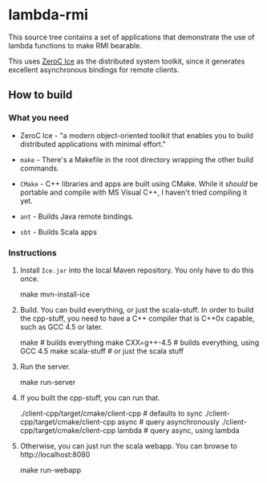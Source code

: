 <!-- Written in -*- Markdown -*- -->
# lambda-rmi

This source tree contains a set of applications that demonstrate the
use of lambda functions to make RMI bearable.

This uses [ZeroC Ice][ice] as the distributed system toolkit, since it
generates excellent asynchronous bindings for remote clients.

## How to build

### What you need

* ZeroC Ice - "a modern object-oriented toolkit that enables you to
  build distributed applications with minimal effort."

* `make` - There's a Makefile in the root directory wrapping the other
  build commands.

* `CMake` - C++ libraries and apps are built using CMake.  While it
  _should_ be portable and compile with MS Visual C++, I haven't tried
  compiling it yet.

* `ant` - Builds Java remote bindings.

* `sbt` - Builds Scala apps

### Instructions

1. Install `Ice.jar` into the local Maven repository.  You only have
   to do this once.

    make mvn-install-ice

2. Build.  You can build everything, or just the scala-stuff.  In
   order to build the cpp-stuff, you need to have a C++ compiler that
   is C++0x capable, such as GCC 4.5 or later.

    make             # builds everything
    make CXX=g++-4.5 # builds everything, using GCC 4.5
    make scala-stuff # or just the scala stuff

3. Run the server.

    make run-server
    
4. If you built the cpp-stuff, you can run that.

    ./client-cpp/target/cmake/client-cpp        # defaults to sync
    ./client-cpp/target/cmake/client-cpp async  # query asynchronously 
    ./client-cpp/target/cmake/client-cpp lambda # query async, using lambda

    
5. Otherwise, you can just run the scala webapp.  You can browse to
   http://localhost:8080

    make run-webapp
    

 [ice]: http://www.zeroc.com/ice.html
